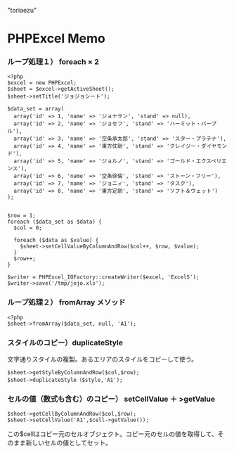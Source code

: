 "toriaezu" 

# PHPExcel Memo

### ループ処理１） foreach × 2

    <?php
    $excel = new PHPExcel;
    $sheet = $excel->getActiveSheet();
    $sheet->setTitle('ジョジョシート');
    
    $data_set = array(
      array('id' => 1, 'name' => 'ジョナサン', 'stand' => null),
      array('id' => 2, 'name' => 'ジョセフ', 'stand' => 'ハーミット・パープル'),
      array('id' => 3, 'name' => '空条承太郎', 'stand' => 'スター・プラチナ'),
      array('id' => 4, 'name' => '東方仗助', 'stand' => 'クレイジー・ダイヤモンド'),
      array('id' => 5, 'name' => 'ジョルノ', 'stand' => 'ゴールド・エクスペリエンス'),
      array('id' => 6, 'name' => '空条徐倫', 'stand' => 'ストーン・フリー'),
      array('id' => 7, 'name' => 'ジョニィ', 'stand' => 'タスク'),
      array('id' => 8, 'name' => '東方定助', 'stand' => 'ソフト＆ウェット')
    );
    
    
    $row = 1;
    foreach ($data_set as $data) {
      $col = 0;
    
      foreach ($data as $value) {
        $sheet->setCellValueByColumnAndRow($col++, $row, $value);
      }
      $row++;
    }
    
    $writer = PHPExcel_IOFactory::createWriter($excel, 'Excel5');
    $writer->save('/tmp/jojo.xls');


### ループ処理２） fromArray メソッド

    <?php
    $sheet->fromArray($data_set, null, 'A1');


### スタイルのコピー）duplicateStyle

文字通りスタイルの複製。あるエリアのスタイルをコピーして使う。

    $sheet->getStyleByColumnAndRow($col,$row);
    $sheet->duplicateStyle（$style,'A1');

### セルの値（数式も含む）のコピー） setCellValue ＋ >getValue

    $sheet->getCellByColumnAndRow($col,$row);
    $sheet->setCellValue('A1',$cell->getValue());

この$cellはコピー元のセルオブジェクト。コピー元のセルの値を取得して、そのまま新しいセルの値としてセット。


